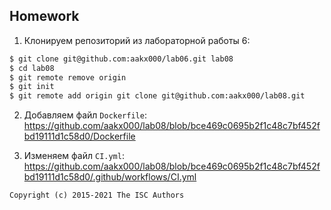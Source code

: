 ## Homework

1. Клонируем репозиторий из лабораторной работы 6:

```sh
$ git clone git@github.com:aakx000/lab06.git lab08
$ cd lab08
$ git remote remove origin
$ git init
$ git remote add origin git clone git@github.com:aakx000/lab08.git
```

2. Добавляем файл `Dockerfile`: https://github.com/aakx000/lab08/blob/bce469c0695b2f1c48c7bf452fbd19111d1c58d0/Dockerfile

3. Изменяем файл `CI.yml`: https://github.com/aakx000/lab08/blob/bce469c0695b2f1c48c7bf452fbd19111d1c58d0/.github/workflows/CI.yml


```
Copyright (c) 2015-2021 The ISC Authors
```
